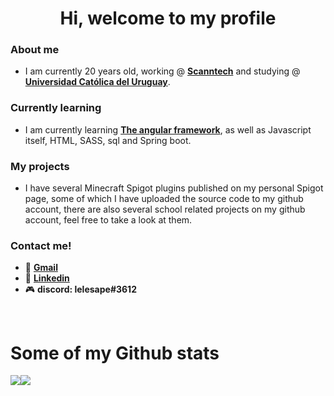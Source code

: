 <h1 align="center">Hi, welcome to my profile</h1>

<h3><strong>About me</strong></h3>

- I am currently 20 years old, working @ <strong><a href="https://scanntech.com/">Scanntech</a></strong> and studying @ <strong><a href="https://ucu.edu.uy/es">Universidad Católica del Uruguay</a></strong>.


<h3><strong>Currently learning</strong></h3>

- I am currently learning <strong><a href="https://angular.io/">The angular framework</a></strong>, as well as Javascript itself, HTML, SASS, sql and Spring boot.


<h3><strong>My projects</strong></h3>

- I have several Minecraft Spigot plugins published on my personal Spigot page, some of which I have uploaded the source code to my github account, there are also several school related projects on my github account, feel free to take a look at them.


<h3><strong>Contact me!</strong></h3>

- :email: <strong><a href="mailto:leandroalfonsoporley@gmail.com">Gmail</a></strong>
- :briefcase: <strong><a href="https://www.linkedin.com/in/leandro-alfonso-porley/">Linkedin</a></strong>
- :video_game: <strong>discord: lelesape#3612</strong>

<br>

<h1>Some of my Github stats</h1>

<div style="display: flex; flex-direction: row">
<img src="https://github-readme-stats.vercel.app/api?username=alfonsoLeandro&count_private=true&show_icons=true"></img>
<img src="https://github-readme-stats.vercel.app/api/top-langs/?username=alfonsoLeandro&count_private=true&show_icons=true"></img>

</div>
